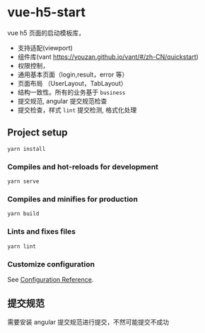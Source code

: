 # vue-h5-start

vue h5 页面的启动模板库，

- 支持适配(viewport)
- 组件库(vant https://youzan.github.io/vant/#/zh-CN/quickstart)
- 权限控制，
- 通用基本页面（login,result，error 等）
- 页面布局 （UserLayout，TabLayout）
- 结构一致性。所有的业务基于 `business`
- 提交规范, angular 提交规范检查
- 提交检查，样式 `lint` 提交检测, 格式化处理

## Project setup

```
yarn install
```

### Compiles and hot-reloads for development

```
yarn serve
```

### Compiles and minifies for production

```
yarn build
```

### Lints and fixes files

```
yarn lint
```

### Customize configuration

See [Configuration Reference](https://cli.vuejs.org/config/).

## 提交规范

需要安装 angular 提交规范进行提交，不然可能提交不成功
